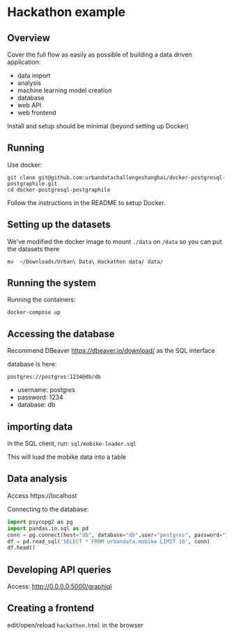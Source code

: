 # Hackathon example

## Overview

Cover the full flow as easily as possible of building a data driven application:

* data import
* analysis
* machine learning model creation
* database
* web API
* web frontend

Install and setup should be minimal (beyond setting up Docker)

## Running

Use docker:

```
git clone git@github.com:urbandatachallengeshanghai/docker-postgresql-postgraphile.git
cd docker-postgresql-postgraphile
```

Follow the instructions in the README to setup Docker.

## Setting up the datasets

We've modified the docker image to mount ```./data``` on ```/data``` so you can put the datasets there

```
mv  ~/Downloads/Urban\ Data\ Hackathon data/ data/
```

## Running the system

Running the containers:

```
docker-compose up
```

## Accessing the database

Recommend DBeaver https://dbeaver.io/download/ as the SQL interface

database is here:

```
postgres://postgres:1234@db/db
```

* username: postgres
* password: 1234
* database: db

## importing data

in the SQL client, run: ```sql/mobike-loader.sql```

This will load the mobike data into a table

## Data analysis

Access https://localhost

Connecting to the database:

```python
import psycopg2 as pg
import pandas.io.sql as pd
conn = pg.connect(host="db", database="db",user="postgres", password="1234")
df = pd.read_sql('SELECT * FROM urbandata.mobike LIMIT 10', conn)
df.head()
```

## Developing API queries

Access: http://0.0.0.0:5000/graphiql

## Creating a frontend

edit/open/reload ```hackathon.html``` in the browser